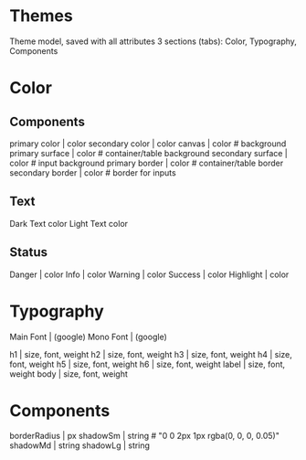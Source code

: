 # Themes

Theme model, saved with all attributes 
3 sections (tabs): Color, Typography, Components

# Color

## Components
primary color     | color
secondary color   | color
canvas            | color  # background 
primary surface   | color # container/table background
secondary surface | color # input background
primary border    | color # container/table border
secondary border  | color # border for inputs

## Text
Dark Text color
Light Text color

## Status
Danger    | color
Info      | color
Warning   | color
Success   | color
Highlight | color

# Typography
Main Font | (google)
Mono Font | (google)

h1    | size, font, weight
h2    | size, font, weight
h3    | size, font, weight
h4    | size, font, weight
h5    | size, font, weight
h6    | size, font, weight
label | size, font, weight
body  | size, font, weight

# Components
borderRadius | px 
shadowSm     | string # "0 0 2px 1px rgba(0, 0, 0, 0.05)" 
shadowMd     | string
shadowLg     | string
